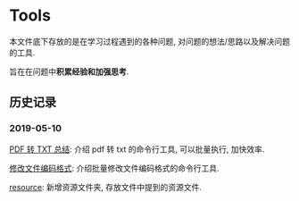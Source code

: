 # Tools
本文件底下存放的是在学习过程遇到的各种问题, 对问题的想法/思路以及解决问题的工具.

旨在在问题中**积累经验和加强思考**. 

## 历史记录
### 2019-05-10

[PDF 转 TXT 总结](https://github.com/focusxyhoo/my-notebook/blob/master/Tools/PDF%20%E8%BD%AC%20TXT%20%E6%80%BB%E7%BB%93.md): 介绍 pdf 转 txt 的命令行工具, 可以批量执行, 加快效率.

[修改文件编码格式](https://github.com/focusxyhoo/my-notebook/blob/master/Tools/%E4%BF%AE%E6%94%B9%E6%96%87%E4%BB%B6%E7%BC%96%E7%A0%81%E6%A0%BC%E5%BC%8F.md): 介绍批量修改文件编码格式的命令行工具.

[resource](https://github.com/focusxyhoo/my-notebook/tree/master/Tools/resources): 新增资源文件夹, 存放文件中提到的资源文件.
